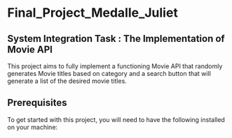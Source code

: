 # Final_Project_Medalle_Juliet
## System Integration Task : The Implementation of Movie API
This project aims to fully implement a functioning Movie API that randomly generates Movie titles based on category and a search button that will generate a list of the desired movie titles.
## Prerequisites
To get started with this project, you will need to have the following installed on your machine:
